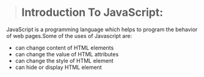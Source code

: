 > # Introduction To JavaScript:

JavaScript is a programming language which helps to  program the behavior of web pages.Some of the uses of Javascript are:

- can change content of HTML elements
- can change the value of HTML attributes
- can change the style of HTML element
- can hide or display HTML element
